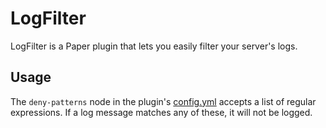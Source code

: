 # LogFilter
LogFilter is a Paper plugin that lets you easily filter your server's logs.

## Usage
The `deny-patterns` node in the plugin's [config.yml](https://github.com/Aikovdp/LogFilter/blob/main/src/main/resources/config.yml) accepts a list of regular expressions. If a log message matches any of these, it will not be logged.
